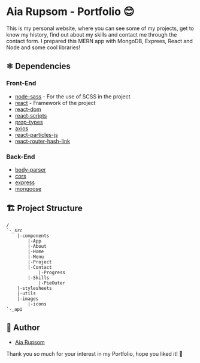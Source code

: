 # Aia Rupsom - Portfolio 😊

This is my personal website, where you can see some of my projects, get to know my history, find out about my skills and contact me through the contact form.
I prepared this MERN app with MongoDB, Exprees, React and Node and some cool libraries!

## ⚛ Dependencies

### Front-End

- [node-sass](https://www.npmjs.com/package/node-sass) - For the use of SCSS in the project
- [react](https://www.npmjs.com/package/react) - Framework of the project
- [react-dom](https://www.npmjs.com/package/react-dom)
- [react-scripts](https://www.npmjs.com/package/react-scripts)
- [prop-types](https://www.npmjs.com/package/prop-types)
- [axios](https://www.npmjs.com/package/axios)
- [react-particles-js](https://www.npmjs.com/package/react-particles-js)
- [react-router-hash-link](https://www.npmjs.com/package/react-router-hash-link)

### Back-End

- [body-parser](https://www.npmjs.com/package/body-parser)
- [cors](https://www.npmjs.com/package/cors)
- [express](https://www.npmjs.com/package/express)
- [mongoose](https://www.npmjs.com/package/mongoose)

## 🏗 Project Structure

```
/
`-_src
    |-components
        |-App
        |-About
        |-Home
        |-Menu
        |-Project
        |-Contact
            |-Progress
        |-Skills
            |-PieOuter
    |-stylesheets
    |-utils
    |-images
        |-icons
`-_api

```

## 🚀 Author

- [Aia Rupsom](https://www.linkedin.com/in/aia-rupsom/)

Thank you so much for your interest in my Portfolio, hope you liked it! 💖

